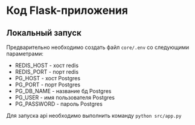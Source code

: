 # Код Flask-приложения

## Локальный запуск
Предварительно необходимо создать файл `core/.env` со следующими параметрами:

- REDIS_HOST - хост redis
- REDIS_PORT - порт redis
- PG_HOST - хост Postgres
- PG_PORT - порт Postgres
- PG_DB_NAME - название бд Postgres
- PG_USER - имя пользователя Postgres
- PG_PASSWORD - пароль Postgres

Для запуска api необходимо выполнить команду
```python src/app.py```

